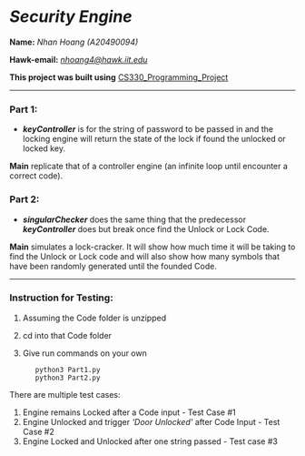 # *Security Engine*
__Name:__ *Nhan Hoang (A20490094)*                

__Hawk-email:__ *nhoang4@hawk.iit.edu*

__This project was built using__ [CS330_Programming_Project](http://www.cs.iit.edu/~virgil/cs330/mail.fall2022/pa.html) 
***
### Part 1:
- ***keyController*** is for the string of password to be passed in and the locking engine will return the state of the lock if found the unlocked or locked key.

**Main** replicate that of a controller engine (an infinite loop until encounter a correct code).

### Part 2: 
- ***singularChecker*** does the same thing that the predecessor ***keyController*** does but break once find the Unlock or Lock Code. 

**Main** simulates a lock-cracker. It will show how much time it will be taking to find the Unlock or Lock code and will also show how many symbols that have been randomly generated until the founded Code.
***
### Instruction for Testing:

1. Assuming the Code folder is unzipped
2. cd into that Code folder
3. Give run commands on your own

          python3 Part1.py
          python3 Part2.py

There are multiple test cases:
1. Engine remains Locked after a Code input - Test Case #1
2. Engine Unlocked and trigger *'Door Unlocked'* after Code Input - Test Case #2
3. Engine Locked and Unlocked after one string passed - Test case #3

